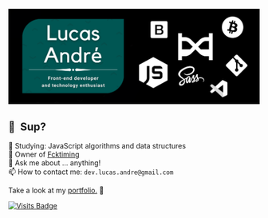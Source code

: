![Banner](https://github.com/lucas-andre/lucas-andre/blob/master/bannerboi.png)
## 👋 &nbsp;Sup?

🌱 Studying: JavaScript algorithms and data structures  
💼 Owner of [Fcktiming](https://fcktiming.studio)  
💬 Ask me about ... anything!  
📫 How to contact me: `dev.lucas.andre@gmail.com`

Take a look at my [portfolio.](https://lucas-andre.github.io) 🚀

[![Visits Badge](https://badges.pufler.dev/visits/lucas-andre/lucas-andre)](https://lucas-andre.me)  
